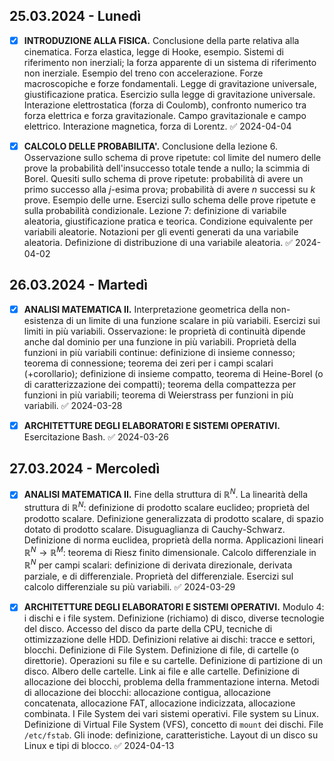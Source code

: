 ## 25.03.2024 - Lunedì
- [x] **INTRODUZIONE ALLA FISICA.** Conclusione della parte relativa alla cinematica. Forza elastica, legge di Hooke, esempio. Sistemi di riferimento non inerziali; la forza apparente di un sistema di riferimento non inerziale. Esempio del treno con accelerazione. Forze macroscopiche e forze fondamentali. Legge di gravitazione universale, giustificazione pratica. Esercizio sulla legge di gravitazione universale. Interazione elettrostatica (forza di Coulomb), confronto numerico tra forza elettrica e forza gravitazionale. Campo gravitazionale e campo elettrico. Interazione magnetica, forza di Lorentz. ✅ 2024-04-04

- [x] **CALCOLO DELLE PROBABILITA'.** Conclusione della lezione 6. Osservazione sullo schema di prove ripetute: col limite del numero delle prove la probabilità dell'insuccesso totale tende a nullo; la scimmia di Borel. Quesiti sullo schema di prove ripetute: probabilità di avere un primo successo alla $j$-esima prova; probabilità di avere $n$ successi su $k$ prove. Esempio delle urne. Esercizi sullo schema delle prove ripetute e sulla probabilità condizionale. Lezione 7: definizione di variabile aleatoria, giustificazione pratica e teorica. Condizione equivalente per variabili aleatorie. Notazioni per gli eventi generati da una variabile aleatoria. Definizione di distribuzione di una variabile aleatoria. ✅ 2024-04-02

## 26.03.2024 - Martedì
- [x] **ANALISI MATEMATICA II.** Interpretazione geometrica della non-esistenza di un limite di una funzione scalare in più variabili. Esercizi sui limiti in più variabili. Osservazione: le proprietà di continuità dipende anche dal dominio per una funzione in più variabili. Proprietà della funzioni in più variabili continue: definizione di insieme connesso; teorema di connessione; teorema dei zeri per i campi scalari (+corollario); definizione di insieme compatto, teorema di Heine-Borel (o di caratterizzazione dei compatti); teorema della compattezza per funzioni in più variabili; teorema di Weierstrass per funzioni in più variabili. ✅ 2024-03-28

- [x] **ARCHITETTURE DEGLI ELABORATORI E SISTEMI OPERATIVI.** Esercitazione Bash. ✅ 2024-03-26

## 27.03.2024 - Mercoledì
- [x] **ANALISI MATEMATICA II.** Fine della struttura di $\mathbb{R}^N$. La linearità della struttura di $\mathbb{R}^N$: definizione di prodotto scalare euclideo; proprietà del prodotto scalare. Definizione generalizzata di prodotto scalare, di spazio dotato di prodotto scalare. Disuguaglianza di Cauchy-Schwarz. Definizione di norma euclidea, proprietà della norma. Applicazioni lineari $\mathbb{R}^N\longrightarrow \mathbb{R}^M$: teorema di Riesz finito dimensionale. Calcolo differenziale in $\mathbb{R}^N$ per campi scalari: definizione di derivata direzionale, derivata parziale, e di differenziale. Proprietà del differenziale. Esercizi sul calcolo differenziale su più variabili. ✅ 2024-03-29

- [x] **ARCHITETTURE DEGLI ELABORATORI E SISTEMI OPERATIVI.** Modulo 4: i dischi e i file system. Definizione (richiamo) di disco, diverse tecnologie del disco. Accesso del disco da parte della CPU, tecniche di ottimizzazione delle HDD. Definizioni relative ai dischi: tracce e settori, blocchi. Definizione di File System. Definizione di file, di cartelle (o direttorie). Operazioni su file e su cartelle. Definizione di partizione di un disco. Albero delle cartelle. Link ai file e alle cartelle. Definizione di allocazione dei blocchi, problema della frammentazione interna. Metodi di allocazione dei blocchi: allocazione contigua, allocazione concatenata, allocazione FAT, allocazione indicizzata, allocazione combinata. I File System dei vari sistemi operativi. File system su Linux. Definizione di Virtual File System (VFS), concetto di `mount` dei dischi. File `/etc/fstab`. Gli inode: definizione, caratteristiche. Layout di un disco su Linux e tipi di blocco. ✅ 2024-04-13